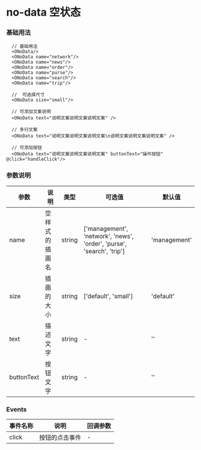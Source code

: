 # no-data 空状态

### 基础用法
<template>
  例子引入有点问题，暂时空着
  <div class="box">
    <!-- <oIcon></oIcon> -->
  </div>
</template>

```vue
  // 基础用法
  <ONoData/>
  <ONoData name="network"/>
  <ONoData name="news"/>
  <ONoData name="order"/>
  <ONoData name="purse"/>
  <ONoData name="search"/>
  <ONoData name="trip"/>

  //  可选择尺寸
  <ONoData size="small"/>

  // 可添加文案说明
  <ONoData text="说明文案说明文案说明文案" />

  // 多行文案
  <ONoData text="说明文案说明文案说明文案\n说明文案说明文案说明文案" />

  // 可添加按钮
  <ONoData text="说明文案说明文案说明文案" buttonText="操作按钮" @click="handleClick"/>
```

### 参数说明

| 参数       | 说明    | 类型      | 可选值       | 默认值   |
|---------- |-------- |---------- |-------------  |-------- |
| name      | 空样式的插画名 | string  | ['management', 'network', 'news', 'order', 'purse', 'search', 'trip']  |     'management'    |
| size     | 插画的大小    | string| ['default', 'small']   | 'default'   |
| text      | 描述文字   | string    | -   |  '' |
| buttonText| 按钮文字   | string    | -   |  '' |

### Events
| 事件名称 | 说明 | 回调参数 |
|---------|---------|---------|
| click | 按钮的点击事件 | - |

<style lang="less">
  .box {
    padding: 30px 16px;
    width:375px;
    background-color: #303030; 
  }
</style>
